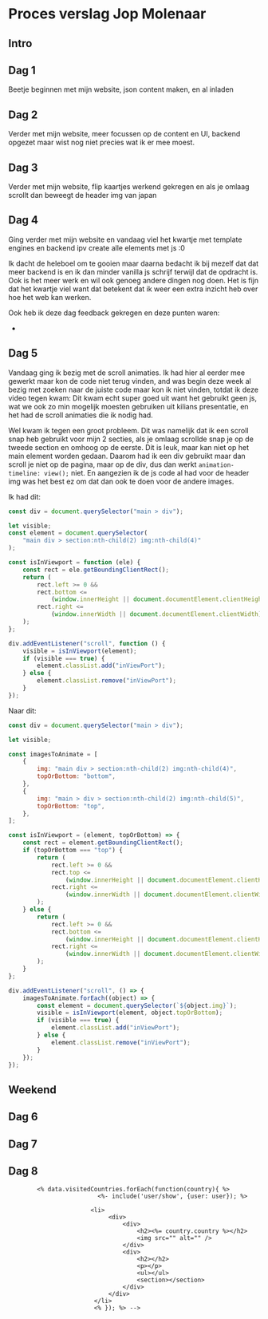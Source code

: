 # Proces verslag Jop Molenaar

## Intro

## Dag 1

Beetje beginnen met mijn website, json content maken, en al inladen

## Dag 2

Verder met mijn website, meer focussen op de content en UI, backend opgezet maar wist nog niet precies wat ik er mee moest.

## Dag 3

Verder met mijn website, flip kaartjes werkend gekregen en als je omlaag scrollt dan beweegt de header img van japan

## Dag 4

Ging verder met mijn website en vandaag viel het kwartje met template engines en backend ipv create alle elements met js :0

Ik dacht de heleboel om te gooien maar daarna bedacht ik bij mezelf dat dat meer backend is en ik dan minder vanilla js schrijf terwijl dat de opdracht is. Ook is het meer werk en wil ook genoeg andere dingen nog doen. Het is fijn dat het kwartje viel want dat betekent dat ik weer een extra inzicht heb over hoe het web kan werken.

Ook heb ik deze dag feedback gekregen en deze punten waren:

-

## Dag 5

Vandaag ging ik bezig met de scroll animaties. Ik had hier al eerder mee gewerkt maar kon de code niet terug vinden, and was begin deze week al bezig met zoeken naar de juiste code maar kon ik niet vinden, totdat ik deze video tegen kwam:
Dit kwam echt super goed uit want het gebruikt geen js, wat we ook zo min mogelijk moesten gebruiken uit kilians presentatie, en het had de scroll animaties die ik nodig had.

Wel kwam ik tegen een groot probleem. Dit was namelijk dat ik een scroll snap heb gebruikt voor mijn 2 secties, als je omlaag scrollde snap je op de tweede section en omhoog op de eerste. Dit is leuk, maar kan niet op het main element worden gedaan. Daarom had ik een div gebruikt maar dan scroll je niet op de pagina, maar op de div, dus dan werkt `animation-timeline: view();` niet.
En aangezien ik de js code al had voor de header img was het best ez om dat dan ook te doen voor de andere images.

Ik had dit:

```js
const div = document.querySelector("main > div");

let visible;
const element = document.querySelector(
    "main div > section:nth-child(2) img:nth-child(4)"
);

const isInViewport = function (ele) {
    const rect = ele.getBoundingClientRect();
    return (
        rect.left >= 0 &&
        rect.bottom <=
            (window.innerHeight || document.documentElement.clientHeight) &&
        rect.right <=
            (window.innerWidth || document.documentElement.clientWidth)
    );
};

div.addEventListener("scroll", function () {
    visible = isInViewport(element);
    if (visible === true) {
        element.classList.add("inViewPort");
    } else {
        element.classList.remove("inViewPort");
    }
});
```

Naar dit:

```js
const div = document.querySelector("main > div");

let visible;

const imagesToAnimate = [
    {
        img: "main div > section:nth-child(2) img:nth-child(4)",
        topOrBottom: "bottom",
    },
    {
        img: "main > div > section:nth-child(2) img:nth-child(5)",
        topOrBottom: "top",
    },
];

const isInViewport = (element, topOrBottom) => {
    const rect = element.getBoundingClientRect();
    if (topOrBottom === "top") {
        return (
            rect.left >= 0 &&
            rect.top <=
                (window.innerHeight || document.documentElement.clientHeight) &&
            rect.right <=
                (window.innerWidth || document.documentElement.clientWidth)
        );
    } else {
        return (
            rect.left >= 0 &&
            rect.bottom <=
                (window.innerHeight || document.documentElement.clientHeight) &&
            rect.right <=
                (window.innerWidth || document.documentElement.clientWidth)
        );
    }
};

div.addEventListener("scroll", () => {
    imagesToAnimate.forEach((object) => {
        const element = document.querySelector(`${object.img}`);
        visible = isInViewport(element, object.topOrBottom);
        if (visible === true) {
            element.classList.add("inViewPort");
        } else {
            element.classList.remove("inViewPort");
        }
    });
});
```

## Weekend

## Dag 6

## Dag 7

## Dag 8

<!-- Feedback:
font veranderen
Make it work
Maak er iets visueel tofs van, fade in als je scrolled, loading state, hover, empty state

Weather api met weer afbeelding links onder, en iets cools aan de andere kant van de
 -->

```
        <% data.visitedCountries.forEach(function(country){ %>
                         <%- include('user/show', {user: user}); %>

                       <li>
                            <div>
                                <div>
                                    <h2><%= country.country %></h2>
                                    <img src="" alt="" />
                                </div>
                                <div>
                                    <h2></h2>
                                    <p></p>
                                    <ul></ul>
                                    <section></section>
                                </div>
                            </div>
                        </li>
                        <% }); %> -->
```
